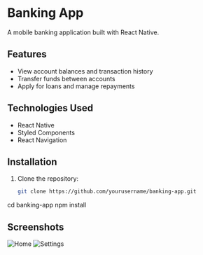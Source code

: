 # Banking App

A mobile banking application built with React Native.

## Features


- View account balances and transaction history
- Transfer funds between accounts
- Apply for loans and manage repayments

## Technologies Used

- React Native
- Styled Components
- React Navigation


## Installation

1. Clone the repository:

   ```bash
   git clone https://github.com/yourusername/banking-app.git

cd banking-app
npm install

## Screenshots

![Home](./assets/setting.jpg)
![Settings](./assets/home.png)

